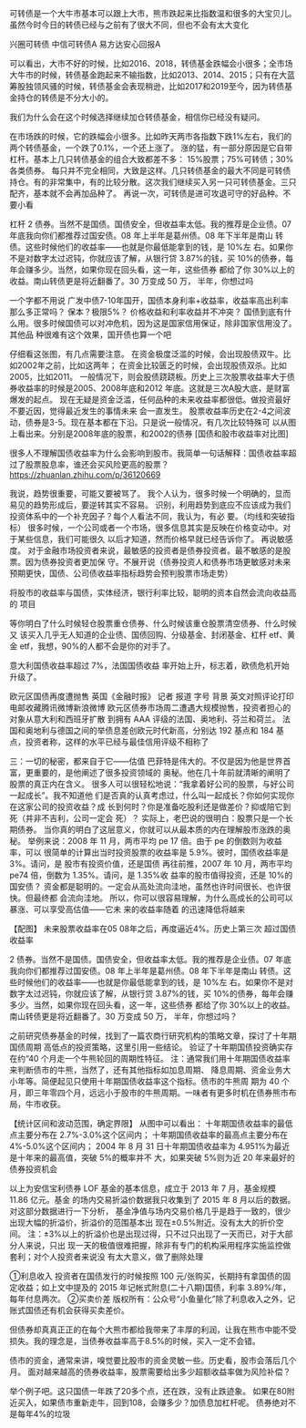 可转债是一个大牛市基本可以跟上大市，熊市跌起来比指数温和很多的大宝贝儿。虽然今时今日的转债已经与之前有了很大不同，但也不会有太大变化


兴圈可转债
中信可转债A
易方达安心回报A


可以看出，大市不好的时候，比如2016、2018，转债基金跌幅会小很多；全市场大牛市的时候，转债基金跑起来不输指数，比如2013、2014、2015；只有在大蓝筹股独领风骚的时候，转债基金会表现稍逊，比如2017和2019至今，因为转债基金持仓的转债是不分大小的。



我们为什么会在这个时候选择继续加仓转债基金，相信你已经没有疑问。



在市场跌的时候，它的跌幅会小很多。比如昨天两市各指数下跌1%左右，我们的两个转债基金，一个跌了0.1%，一个还上涨了。
涨的猛，有一部分原因是它自带杠杆。基本上几只转债基金的组合大致都差不多：
15%股票；75%可转债；30%各类债券。
每只并不完全相同，大致是这样。几只转债基金的最大不同是可转债持仓。有的非常集中，有的比较分散。这次我们继续买入另一只可转债基金。三只配齐，基本就不会再加品种了。
再说一次，可转债是进可攻退可守的好品种。不要小看


杠杆
2 债券。当然不是国债。国债安全，但收益率太低。我的推荐是企业债。07
年底我向你们都推荐过国安债。08 年上半年是葛州债。08 年下半年是南山
转债。这些时候他们的收益率——也就是你最低能拿到的钱，是 10%左
右。如果你不是对数字太过迟钝，你就应该了解，从银行贷 3.87%的钱，买
10%的债券，每年会赚多少。当然，如果你现在回头看，这一年，这些债券
都给了你 30%以上的收益。南山转债更是将近翻番了。30 万变成 50 万，
半年，你想过吗



一个字都不用说
广发中债7-10年国开，国债本身利率+收益率，收益率高出利率那么多正常吗？
保本？极限5%？
价格收益和利率收益并不冲突？
国债到底有什么用。很多时候国债可以对冲危机，因为这是国家信用保证，除非国家信用没了。其他品
种很难有这个效果，国开债也算一个吧

仔细看这张图，有几点需要注意。
在资金极度泛滥的时候，会出现股债双牛。比如2002年之前，比如这两年；
在资金比较匮乏的时候，会出现股债双杀。比如2005，比如2011。
一般情况下，则会股债跷跷板。历史上三次股票收益率大于债券收益率的时候是2005、2008年底和2012
年底。这就是三次A股大底，是财富爆发的起点。
现在无疑是资金泛滥，任何品种的未来收益率都很低。做投资最好不要近因，觉得最近发生的事情未来
会一直发生。
股票收益率历史在2-4之间波动，债券是3-5。现在基本都在下沿。只是说一般情况，有几次比较特殊可
以从图上看出来。分别是2008年底的股票，和2002的债券
[国债和股市收益率对比图]



很多人不理解国债收益率为什么会影响到股市。我简单一句话解释：国债收益率超过了股票股息率，谁还会买风险更高的股票？
https://zhuanlan.zhihu.com/p/36120669


我说，趋势很重要，可能又要被骂了。
我个人认为，很多时候一个明确的，显而易见的趋势形成后，要逆转其实不容易。
识别，利用趋势到底应不应该成为我们投资体系中的一个补充因子？每个人看法不同，我认为，有必
要。（均线和突破指标）
很多时候，一个公司或者一个市场，很多信息其实是反映在价格变动中。对于某些信息，我们可能很久
以后才知道，然而价格早就已经告诉你了。
再说敏感度。
对于金融市场投资者来说，最敏感的投资者是债券投资者。最不敏感的是股票。因为债券投资者更加保
守。不展开说（债券投资人和债券市场更敏感对未来预期更快，国债、公司债收益率指标趋势会预判股票市场走势）


将股市的收益率与国债，实体经济，银行利率比较，聪明的资本自然会流向收益高的
项目

等你明白了什么时候轻仓股票重仓债券、什么时候该重仓股票清空债券、什么时候又
该买入几乎无人知道的企业债、国债回购、分级基金、封闭基金、杠杆 etf、黄金
etf，我想，90%的人都不会是你的对手了。


意大利国债收益率超过 7%，法国国债收益
率开始上升，标志着，欧债危机开始升级了。

欧元区国债再度遭抛售
英国《金融时报》 记者 报道
字号
背景
英文对照评论打印电邮收藏腾讯微博新浪微博
欧元区债券市场周二遭遇大规模抛售，投资者担心的对象从意大利和西班牙扩散
到拥有 AAA 评级的法国、奥地利、芬兰和荷兰。
法国和奥地利与德国之间的举债息差创欧元时代新高，分别达 192 基点和 184
基点，投资者称，这样的水平已经与最佳信用评级不相称了


三：一切的秘密，都来自于它——估值
巴菲特是伟大的。不仅是因为他是世界首富，更重要的，是他阐述了很多投资领域的
奥秘。他在几十年前就清晰的阐明了股票的真正内在含义。
很多人可以很轻松地说：“我拿着好公司的股票，与好公司一起成长”。我不知道他
们是否真的认真考虑过，什么叫一起成长？你如何实现你在这家公司的投资收益？成
长到何时？你是准备吃股利还是做差价？抑或陪它到死（并非不吉利，公司一定会
死）？
实际上，老巴说的很明白：股票只是一个长期债券。
当你真的明白了这层意义，你就可以从最本质的内在理解股市涨跌的奥秘。
举例来说：2008 年 11 月，两市平均 pe 17 倍。由于 pe 的倒数则为收益率，可以
很简单的计算出当时投资股票的收益率是 5.9%。彼时，国债收益率是 3%。请问，是
股市有投资价值，还是国债
再往前推，2007 年 10 月，两市平均 pe74 倍，倒数为 1.35%。请问，是 1.35%收
益率的股市值得投资，还是 10%的国安债？
资金都是聪明的。一定会从高处流向洼地，虽然也许时间很长、也许很快。但最终都
会流向洼地。
所以，你可以很容易理解，为什么高成长的公司可以暴涨、可以享受高估值——它未
来的收益率随着 的迅速降低将越来


【配图】
未来股票收益率在05 08年之后，再度逼近4%。历史上第三次
超过国债收益率

2 债券。当然不是国债。国债安全，但收益率太低。我的推荐是企业债。07
年底我向你们都推荐过国安债。08 年上半年是葛州债。08 年下半年是南山
转债。这些时候他们的收益率——也就是你最低能拿到的钱，是 10%左
右。如果你不是对数字太过迟钝，你就应该了解，从银行贷 3.87%的钱，买
10%的债券，每年会赚多少。当然，如果你现在回头看，这一年，这些债券
都给了你 30%以上的收益。南山转债更是将近翻番了。30 万变成 50 万，
半年，你想过吗？


之前研究债券基金的时候，找到了一篇农商行研究机构的策略文章，探讨了十年期国债周期
高低点的投资策略，这里引用一些结论。
验证了十年期国债投资确实存在约“40 个月走一个牛熊轮回的周期性特征。
注：通常我们用十年期国债收益率来判断债市的牛熊，当然了，还有其他指标如加息周期、
降息周期、资金业务大小年等。简便起见只使用十年期国债收益率这个指标。债市的牛熊周
期为 40 个月，即三年零四个月，远远小于股市的牛熊周期。一味者有更多时机在债券熊市布
局，牛市收获。


【统计区间和波动范围，确定界限】
从图中可以看出：
十年期国债收益率的最低点主要分布在 2.7%-3.0%这个区间内；
十年期国债收益率的最高点主要分布在 4%-5.0%这个区间内；
2004 年 8 月 31 日十年期国债收益率为 4.951%为最近是十年来的最高值，突破 5%的概率并不
大，如果突破 5%则为近 20 年来最好的债券投资机会

以上为安信宝利债券 LOF 基金的基本信息，成立于 2013 年 7 月，基金规模 11.86 亿元。基金
的场内交易折溢价数据我只收集到了 2015 年 8 月以后的数据。对这部分数据进行一下分析，
基金净值与场内交易价格几乎是趋于一致的，很少出现大幅的折溢价，折溢价的范围基本出
现在±0.5%附近。没有太大的折价空间。
注：±3%以上的折溢价也是出现过得，只不过只出现了一天而已，对于大部分人来说，只出
现一天的极值很难把握，除非有专门的机构采用程序实施监控做套利；对个人投资者来说没
有太大意义，做了删除处理


①利息收入
投资者在国债发行的时候按照 100 元/张购买，长期持有拿国债的固定收益；如上文中提及的
2015 年记帐式附息(二十八期)国债，利率 3.89%/年，每年付息两次。
②买卖价差
版权所有：公众号“小鱼量化”除了利息收入之外，记账式国债还有机会获得买卖差价。 



 但债券却真真正正的在每个大熊市都给我带来了丰厚的利润，让我在熊市中能不受损失。我的理念是，当债券收益率高于8.5%的时候，买入一定不会错。

债市的资金，通常来讲，嗅觉要比股市的资金灵敏一些。历史看，股市会落后几个月。
面对越来越高的债券收益率，股票需要给出多少超额收益率做为风险补偿？

举个例子吧。这只国债一年跌了20多个点，还在跌，没有止跌迹象。
如果在80附近买入，如果债市重新走牛，回到108，会赚多少？加债息加杠杆呢。
债券绝对不是每年4%的垃圾